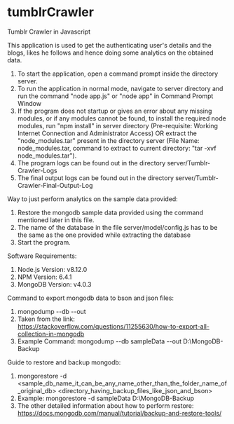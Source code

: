 # tumblrCrawler
Tumblr Crawler in Javascript

This application is used to get the authenticating user's details and the blogs, likes he follows and hence doing some analytics on the obtained data.

1. To start the application, open a command prompt inside the directory server.
2. To run the application in normal mode, navigate to server directory and run the command "node app.js" or "node app" in Command Prompt Window
3. If the program does not startup or gives an error about any missing modules, or if any modules cannot be found, to install the required node modules, run "npm install" in server directory (Pre-requisite: Working Internet Connection and Administrator Access) OR extract the "node_modules.tar" present in the directory server (File Name: node_modules.tar, command to extract to current directory: "tar -xvf node_modules.tar"). 
4. The program logs can be found out in the directory server/Tumblr-Crawler-Logs
5. The final output logs can be found out in the directory server/Tumblr-Crawler-Final-Output-Log

Way to just perform analytics on the sample data provided:
1. Restore the mongodb sample data provided using the command mentioned later in this file.
2. The name of the database in the file server/model/config.js has to be the same as the one provided while extracting the database
2. Start the program.

Software Requirements:
1. Node.js Version: v8.12.0
2. NPM Version: 6.4.1
3. MongoDB Version: v4.0.3

Command to export mongodb data to bson and json files:
1. mongodump --db <db name> --out <path to backup>
2. Taken from the link: https://stackoverflow.com/questions/11255630/how-to-export-all-collection-in-mongodb
3. Example Command: mongodump --db sampleData --out D:\MongoDB-Backup

Guide to restore and backup mongodb:
1. mongorestore -d <sample_db_name_it_can_be_any_name_other_than_the_folder_name_of_original_db> <directory_having_backup_files_like_json_and_bson>
2. Example: mongorestore -d sampleData D:\MongoDB-Backup
3. The other detailed information about how to perform restore: https://docs.mongodb.com/manual/tutorial/backup-and-restore-tools/